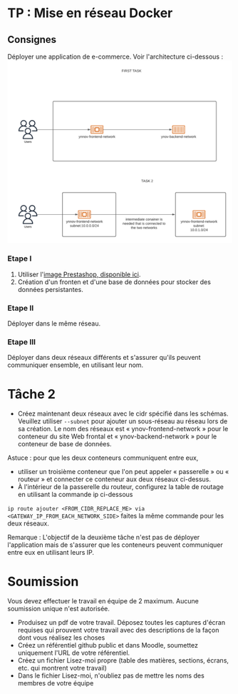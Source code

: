 # TP : Mise en réseau Docker


## Consignes 

Déployer une application de e-commerce. Voir l'architecture ci-dessous :
![Schéma d'architecture](archi.png)

### Etape I

1. Utiliser l'[image Prestashop, disponible ici](https://hub.docker.com/r/bitnami/prestashop).
2. Création d'un fronten et d'une base de données pour stocker des données persistantes.

### Etape II

Déployer dans le même réseau.

### Etape III

Déployer dans deux réseaux différents et s'assurer qu'ils peuvent communiquer ensemble, en utilisant leur nom.



# Tâche 2

- Créez maintenant deux réseaux avec le cidr spécifié dans les schémas. Veuillez utiliser `--subnet` pour ajouter un sous-réseau au réseau lors de sa création. Le nom des réseaux est « ynov-frontend-network » pour le conteneur du site Web frontal et « ynov-backend-network » pour le conteneur de base de données.

Astuce : pour que les deux conteneurs communiquent entre eux,

- utiliser un troisième conteneur que l'on peut appeler « passerelle » ou « routeur » et connecter ce conteneur aux deux réseaux ci-dessus.
- À l'intérieur de la passerelle du routeur, configurez la table de routage en utilisant la commande ip ci-dessous

`ip route ajouter <FROM_CIDR_REPLACE_ME> via <GATEWAY_IP_FROM_EACH_NETWORK_SIDE>`
faites la même commande pour les deux réseaux.

Remarque : L'objectif de la deuxième tâche n'est pas de déployer l'application mais de s'assurer que les conteneurs peuvent communiquer entre eux en utilisant leurs IP.

# Soumission

Vous devez effectuer le travail en équipe de 2 maximum. Aucune soumission unique n'est autorisée.

- Produisez un pdf de votre travail. Déposez toutes les captures d'écran requises qui prouvent votre travail avec des descriptions de la façon dont vous réalisez les choses
- Créez un référentiel github public et dans Moodle, soumettez uniquement l'URL de votre référentiel.
- Créez un fichier Lisez-moi propre (table des matières, sections, écrans, etc. qui montrent votre travail)
- Dans le fichier Lisez-moi, n'oubliez pas de mettre les noms des membres de votre équipe